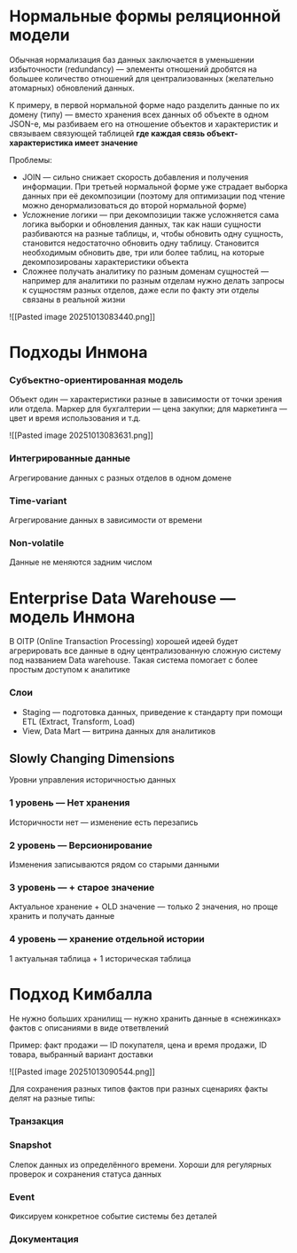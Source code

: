# Нормальные формы реляционной модели

Обычная нормализация баз данных заключается в уменьшении избыточности (redundancy) — элементы отношений дробятся на большее количество отношений для централизованных (желательно атомарных) обновлений данных. 

К примеру, в первой нормальной форме надо разделить данные по их домену (типу) — вместо хранения всех данных об объекте в одном JSON-е, мы разбиваем его на отношение объектов и характеристик и связываем связующей таблицей **где каждая связь объект-характеристика имеет значение**

Проблемы:
- JOIN — сильно снижает скорость добавления и получения информации. При третьей нормальной форме уже страдает выборка данных при её декомпозиции (поэтому для оптимизации под чтение можно денормализоваться до второй нормальной форме)
- Усложнение логики — при декомпозиции также усложняется сама логика выборки и обновления данных, так как наши сущности разбиваются на разные таблицы, и, чтобы обновить одну сущность, становится недостаточно обновить одну таблицу. Становится необходимым обновить две, три или более таблиц, на которые декомпозированы характеристики объекта
- Сложнее получать аналитику по разным доменам сущностей — например для аналитики по разным отделам нужно делать запросы к сущностям разных отделов, даже если по факту эти отделы связаны в реальной жизни 

![[Pasted image 20251013083440.png]]
# Подходы Инмона
### Субъектно-ориентированная модель

Объект один — характеристики разные в зависимости от точки зрения или отдела. Маркер для бухгалтерии — цена закупки; для маркетинга — цвет и время использования и т.д.

![[Pasted image 20251013083631.png]]
### Интегрированные данные

Агрегирование данных с разных отделов в одном домене
### Time-variant

Агрегирование данных в зависимости от времени
### Non-volatile

Данные не меняются задним числом
# Enterprise Data Warehouse — модель Инмона

В OlTP (Online Transaction Processing) хорошей идеей будет агрерировать все данные в одну централизованную сложную систему под названием Data warehouse. Такая система помогает с более простым доступом к аналитике 
### Слои
- Staging — подготовка данных, приведение к стандарту при помощи ETL (Extract, Transform, Load)
- View, Data Mart — витрина данных для аналитиков
## Slowly Changing Dimensions

Уровни управления историчностью данных 
### 1 уровень — Нет хранения

Историчности нет — изменение есть перезапись
### 2 уровень — Версионирование

Изменения записываются рядом со старыми данными
### 3 уровень — + старое значение

Актуальное хранение + OLD значение — только 2 значения, но проще хранить и получать данные
### 4 уровень — хранение отдельной истории

1 актуальная таблица + 1 историческая таблица
# Подход Кимбалла

Не нужно больших хранилищ — нужно хранить данные в «снежинках» фактов с описаниями в виде ответвлений

Пример: факт продажи — ID покупателя, цена и время продажи, ID товара, выбранный вариант доставки

![[Pasted image 20251013090544.png]]

Для сохранения разных типов фактов при разных сценариях факты делят на разные типы:
### Транзакция

### Snapshot

Слепок данных из определённого времени. Хороши для регулярных проверок и сохранения статуса данных
### Event

Фиксируем конкретное событие системы без деталей
### Документация
